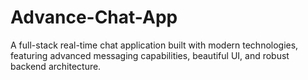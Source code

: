 # Advance-Chat-App
A full-stack real-time chat application built with modern technologies, featuring advanced messaging capabilities, beautiful UI, and robust backend architecture.
